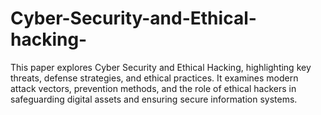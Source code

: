 # Cyber-Security-and-Ethical-hacking-
This paper explores Cyber Security and Ethical Hacking, highlighting key threats, defense strategies, and ethical practices. It examines modern attack vectors, prevention methods, and the role of ethical hackers in safeguarding digital assets and ensuring secure information systems.

